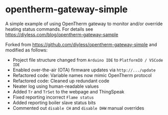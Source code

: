# opentherm-gateway-simple

A simple example of using OpenTherm gateway to monitor and/or override heating status commands.
For details see https://diyless.com/blog/opentherm-gateway-sample

Forked from https://github.com/diyless/opentherm-gateway-simple and modified as follows:

* Project file structure changed from `Arduino IDE` to `PlatformIO / VSCode IDE`
* Enabled over-the-air (OTA) firmware updates via `http://.../update`
* Refactored code: Variable names now mimic OpenTherm protocol
* Refactored code: Cleaned up redundant code
* Neater log using human-readable values
* Added `Tr` and `TrSet` to the webpage and ThingSpeak
* Fixed reporting incorrect `Flame status`
* Added reporting boiler slave status bits
* Commented out `disable CH` and `disable DHW` manual overrides
